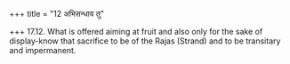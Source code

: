 +++
title = "12 अभिसन्धाय तु"

+++
17.12. What is offered aiming at fruit and also only for the sake of
display-know that sacrifice to be of the Rajas (Strand) and to be
transitary and impermanent.
